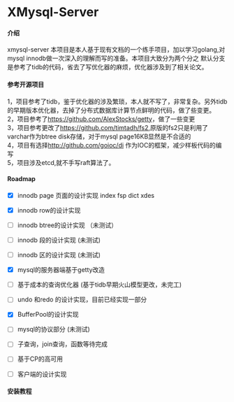 # XMysql-Server

#### 介绍

xmysql-server
本项目是本人基于现有文档的一个练手项目，加以学习golang,对mysql innodb做一次深入的理解而写的准备。本项目大致分为两个分之
默认分支是参考了tidb的代码，省去了写优化器的麻烦，优化器涉及到了相关论文。
#### 参考开源项目
1，项目参考了tidb，鉴于优化器的涉及繁琐，本人就不写了，非常复杂。另外tidb的早期版本优化器，去掉了分布式数据库计算节点鲜明的代码，做了些变更。</br>
2，项目参考了<https://github.com/AlexStocks/getty>，做了一些变更</br>
3，项目参考更改了<https://github.com/timtadh/fs2>,原版的fs2只是利用了varchar作为btree disk存储，对于mysql page16KB显然是不合适的</br>
4，项目有选择<http://github.com/goioc/di> 作为IOC的框架，减少样板代码的编写</br>
5，项目涉及etcd,就不手写raft算法了。</br>

#### Roadmap
-[X] innodb page 页面的设计实现 index fsp dict xdes </br>
-[X] innodb row的设计实现</br>
-[ ]  innodb btree的设计实现 （未测试）</br>
-[ ]  innodb 段的设计实现 (未测试) </br>
-[ ]  innodb 区的设计实现 (未测试)
-[X] mysql的服务器端基于getty改造
-[ ] 基于成本的查询优化器 (基于tidb早期火山模型更改，未完工)
-[ ] undo 和redo 的设计实现，目前已经实现一部分 
-[X] BufferPool的设计实现
-[ ] mysql的协议部分 (未测试)
-[ ] 子查询，join查询，函数等待完成
-[ ] 基于CP的高可用
-[ ] 客户端的设计实现


#### 安装教程





